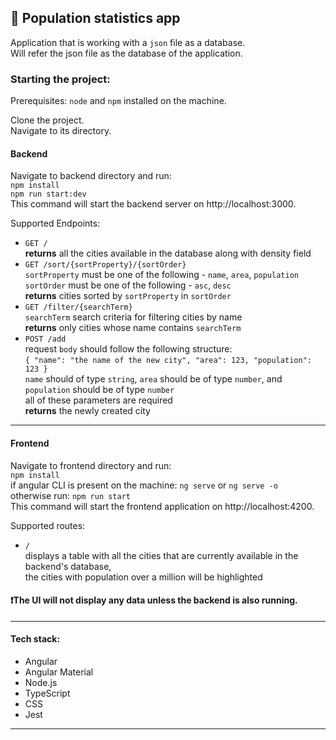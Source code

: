 ## 📝 Population statistics app

Application that is working with a `json` file as a database.\
Will refer the json file as the database of the application.

### Starting the project:
Prerequisites:
`node` and `npm` installed on the machine.

Clone the project. \
Navigate to its directory.

#### Backend
Navigate to backend directory and run:\
`npm install` \
`npm run start:dev`\
This command will start the backend server on http://localhost:3000.

Supported Endpoints:
- `GET /` \
    **returns** all the cities available in the database along with density field
- `GET /sort/{sortProperty}/{sortOrder}` \
    `sortProperty` must be one of the following - `name`, `area`, `population`\
    `sortOrder` must be one of the following - `asc`, `desc` \
    **returns** cities sorted by `sortProperty` in `sortOrder` 
- `GET /filter/{searchTerm}` \
    `searchTerm` search criteria for filtering cities by name \
    **returns** only cities whose name contains `searchTerm`
- `POST /add` \
    request `body` should follow the following structure: \
    `{
        "name": "the name of the new city",
        "area": 123,
        "population": 123
    }`\
    `name` should of type `string`, `area` should be of type `number`, and `population` should be of type `number`\
    all of these parameters are required\
    **returns** the newly created city 

---

#### Frontend

Navigate to frontend directory and run:\
`npm install` \
if angular CLI is present on the machine:
`ng serve` or `ng serve -o`\
otherwise run:
`npm run start`\
This command will start the frontend application on http://localhost:4200.

Supported routes:
- `/` \
displays a table with all the cities that are currently available in the backend's database, \
the cities with population over a million will be highlighted

#### ❗The UI will not display any data unless the backend is also running.

---

#### Tech stack:

- Angular
- Angular Material
- Node.js
- TypeScript
- CSS
- Jest

---